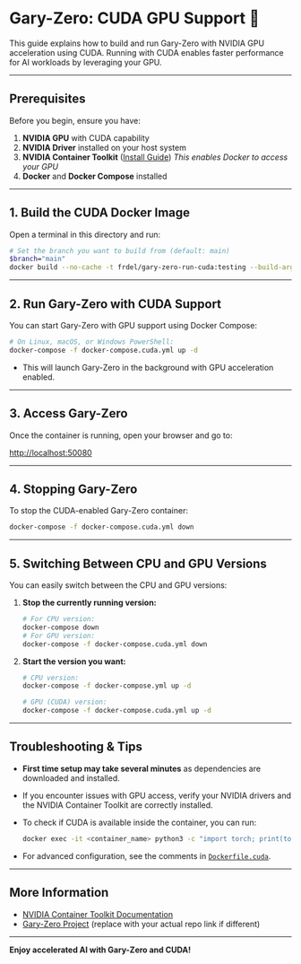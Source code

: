 # Gary-Zero: CUDA GPU Support 🚀

This guide explains how to build and run Gary-Zero with NVIDIA GPU acceleration using CUDA. Running with CUDA enables faster performance for AI workloads by leveraging your GPU.

---

## Prerequisites

Before you begin, ensure you have:

1. **NVIDIA GPU** with CUDA capability
2. **NVIDIA Driver** installed on your host system
3. **NVIDIA Container Toolkit** ([Install Guide](https://docs.nvidia.com/datacenter/cloud-native/container-toolkit/install-guide.html))
   _This enables Docker to access your GPU_
4. **Docker** and **Docker Compose** installed

---

## 1. Build the CUDA Docker Image

Open a terminal in this directory and run:

```bash
# Set the branch you want to build from (default: main)
$branch="main"
docker build --no-cache -t frdel/gary-zero-run-cuda:testing --build-arg BRANCH=$branch -f Dockerfile.cuda .
```

---

## 2. Run Gary-Zero with CUDA Support

You can start Gary-Zero with GPU support using Docker Compose:

```bash
# On Linux, macOS, or Windows PowerShell:
docker-compose -f docker-compose.cuda.yml up -d
```

- This will launch Gary-Zero in the background with GPU acceleration enabled.

---

## 3. Access Gary-Zero

Once the container is running, open your browser and go to:

[http://localhost:50080](http://localhost:50080)

---

## 4. Stopping Gary-Zero

To stop the CUDA-enabled Gary-Zero container:

```bash
docker-compose -f docker-compose.cuda.yml down
```

---

## 5. Switching Between CPU and GPU Versions

You can easily switch between the CPU and GPU versions:

1. **Stop the currently running version:**

   ```bash
   # For CPU version:
   docker-compose down
   # For GPU version:
   docker-compose -f docker-compose.cuda.yml down
   ```

2. **Start the version you want:**

   ```bash
   # CPU version:
   docker-compose -f docker-compose.yml up -d

   # GPU (CUDA) version:
   docker-compose -f docker-compose.cuda.yml up -d
   ```

---

## Troubleshooting & Tips

- **First time setup may take several minutes** as dependencies are downloaded and installed.
- If you encounter issues with GPU access, verify your NVIDIA drivers and the NVIDIA Container Toolkit are correctly installed.
- To check if CUDA is available inside the container, you can run:

  ```bash
  docker exec -it <container_name> python3 -c "import torch; print(torch.cuda.is_available())"
  ```

- For advanced configuration, see the comments in [`Dockerfile.cuda`](mdc:docker/run/Dockerfile.cuda).

---

## More Information

- [NVIDIA Container Toolkit Documentation](https://docs.nvidia.com/datacenter/cloud-native/container-toolkit/install-guide.html)
- [Gary-Zero Project](https://github.com/frdel/gary-zero) (replace with your actual repo link if different)

---

**Enjoy accelerated AI with Gary-Zero and CUDA!**
